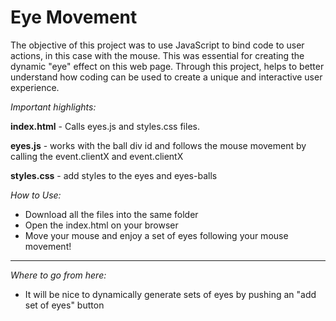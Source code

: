# Eye Movement

The objective of this project was to use JavaScript to bind code to user actions, in this case with the mouse. This was essential for creating the dynamic "eye" effect on this web page. Through this project, helps to better understand how coding can be used to create a unique and interactive user experience.

*Important highlights:*

**index.html** - Calls eyes.js and styles.css files.

**eyes.js** - works with the ball div id and follows the mouse movement by calling the event.clientX and event.clientX

**styles.css** - add styles to the eyes and eyes-balls

*How to Use:*

- Download all the files into the same folder
- Open the index.html on your browser
- Move your mouse and enjoy a set of eyes following your mouse movement!

---
*Where to go from here:*

- It will be nice to dynamically generate sets of eyes  by pushing an "add set of eyes" button

